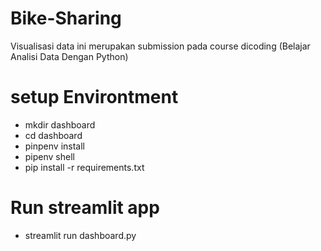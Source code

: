 # Bike-Sharing
Visualisasi data ini merupakan submission pada course dicoding (Belajar Analisi Data Dengan Python)

# setup Environtment
- mkdir dashboard
- cd dashboard
- pinpenv install
- pipenv shell
- pip install -r requirements.txt

# Run streamlit app
- streamlit run dashboard.py
